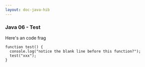 ```yaml
---
layout: doc-java-hib
---
```


### Java 06 - Test

Here's an code frag

    function test() {
      console.log("notice the blank line before this function?");
      test("xxx");
    }



